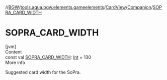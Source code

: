 //[BGW](../../../../index.md)/[tools.aqua.bgw.elements.gameelements](../../index.md)/[CardView](../index.md)/[Companion](index.md)/[SOPRA_CARD_WIDTH](-s-o-p-r-a_-c-a-r-d_-w-i-d-t-h.md)



# SOPRA_CARD_WIDTH  
[jvm]  
Content  
const val [SOPRA_CARD_WIDTH](-s-o-p-r-a_-c-a-r-d_-w-i-d-t-h.md): [Int](https://kotlinlang.org/api/latest/jvm/stdlib/kotlin/-int/index.html) = 130  
More info  


Suggested card width for the SoPra.

  



